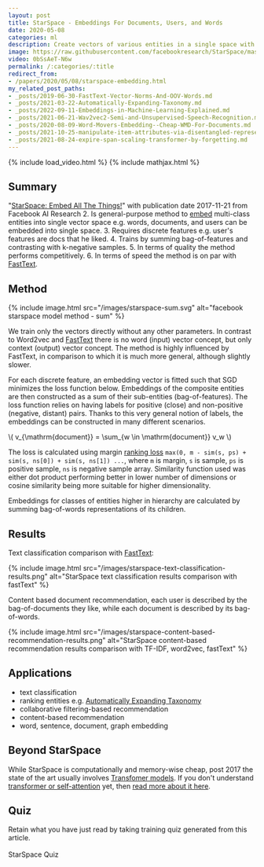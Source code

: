 ```yaml
---
layout: post
title: StarSpace - Embeddings For Documents, Users, and Words
date: 2020-05-08
categories: ml
description: Create vectors of various entities in a single space with this general-purpose embedding model from Facebook AI.
image: https://raw.githubusercontent.com/facebookresearch/StarSpace/master/examples/starspace.png
video: 0bSsAeT-N6w
permalink: /:categories/:title
redirect_from:
- /papers/2020/05/08/starspace-embedding.html
my_related_post_paths:
- _posts/2019-06-30-FastText-Vector-Norms-And-OOV-Words.md
- _posts/2021-03-22-Automatically-Expanding-Taxonomy.md
- _posts/2022-09-11-Embeddings-in-Machine-Learning-Explained.md
- _posts/2021-06-21-Wav2vec2-Semi-and-Unsupervised-Speech-Recognition.md
- _posts/2020-08-09-Word-Movers-Embedding--Cheap-WMD-For-Documents.md
- _posts/2021-10-25-manipulate-item-attributes-via-disentangled-representation.md
- _posts/2021-08-24-expire-span-scaling-transformer-by-forgetting.md
---
```




{% include load_video.html %}
{% include mathjax.html %}

## Summary
"[StarSpace: Embed All The Things!](https://arxiv.org/abs/1709.03856)" with publication date 2017-11-21 from Facebook AI Research
2. Is general-purpose method to [embed](/ml/Embeddings-in-Machine-Learning-Explained) multi-class entities into single vector space e.g. words, documents, and users can be embedded into single space.
3. Requires discrete features e.g. user's features are docs that he liked.
4. Trains by summing bag-of-features and contrasting with k-negative samples.
5. In terms of quality the method performs competitively.
6. In terms of speed the method is on par with [FastText](/ml/FastText-Vector-Norms-And-OOV-Words).


## Method

{% include image.html src="/images/starspace-sum.svg" alt="facebook starspace model method - sum" %}

We train only the vectors directly without any other parameters.
In contrast to Word2vec and [FastText](/ml/FastText-Vector-Norms-And-OOV-Words) there is no word (input) vector concept, but only context (output) vector concept.
The method is highly influenced by FastText, in comparison to which it is much more general, although slightly slower.

For each discrete feature, an embedding vector is fitted such that SGD minimizes the loss function below.
Embeddings of the composite entities are then constructed as a sum of their sub-entities (bag-of-features).
The loss function relies on having labels for positive (close) and non-positive (negative, distant) pairs.
Thanks to this very general notion of labels, the embeddings can be constructed in many different scenarios.

\\( v_{\mathrm{document}} = \sum_{w \in \mathrm{document}} v_w \\)

The loss is calculated using margin [ranking loss](https://gombru.github.io/2019/04/03/ranking_loss/) `max(0, m - sim(s, ps) + sim(s, ns[0]) + sim(s, ns[1]) ...`,
where `m` is margin, `s` is sample, `ps` is positive sample, `ns` is negative sample array.
Similarity function used was either dot product performing better in lower number of dimensions or cosine similarity being more suitable for higher dimensionality.

Embeddings for classes of entities higher in hierarchy are calculated by summing bag-of-words representations of its children.


## Results

Text classification comparison with [FastText](/ml/FastText-Vector-Norms-And-OOV-Words):

{% include image.html src="/images/starspace-text-classification-results.png" alt="StarSpace text classification results comparison with fastText" %}

Content based document recommendation, each user is described by the bag-of-documents they like, while each document is described by its bag-of-words.

{% include image.html src="/images/starspace-content-based-recommendation-results.png" alt="StarSpace content-based recommendation results comparison with TF-IDF, word2vec, fastText" %}


## Applications
- text classification 
- ranking entities e.g. [Automatically Expanding Taxonomy](/ml/Automatically-Expanding-Taxonomy)
- collaborative filtering-based recommendation
- content-based recommendation
- word, sentence, document, graph embedding


## Beyond StarSpace
While StarSpace is computationally and memory-wise cheap, post 2017 the state of the art usually involves [Transfomer models](/ml/transformers-self-attention-mechanism-simplified).
If you don't understand [transformer or self-attention](/ml/transformers-self-attention-mechanism-simplified) yet, then [read more about it here](/ml/transformers-self-attention-mechanism-simplified).


## Quiz

Retain what you have just read by taking training quiz generated from this article.<br>
<br>
<a class="btn btn-warning" style="text-decoration: none;" href="https://quizrecall.com/study/public-test?store_id=d0dfd88a-4712-42a6-bec3-68c86133d1ce">StarSpace Quiz</a>

